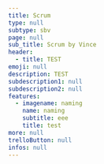 ```yaml
---
title: Scrum
type: null
subtype: sbv
page: null
sub_title: Scrum by Vince
header:
  - title: TEST
emoji: null
description: TEST
subdescription1: null
subdescription2: null
features:
  - imagename: naming
    name: naming
    subtitle: eee
    title: test
more: null
trelloButton: null
infos: null
---
```


